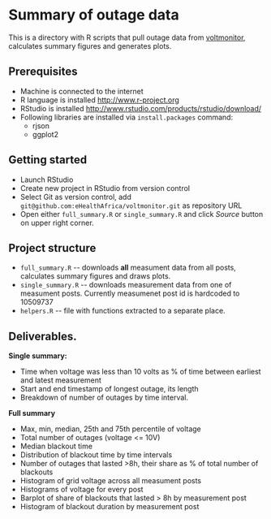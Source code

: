 Summary of outage data
========================================================

This is a directory with R scripts that pull outage data from [voltmonitor](http://voltmonitor.ehealth.org.ng), calculates summary figures and generates plots.

Prerequisites
--------------

* Machine is connected to the internet
* R language is installed http://www.r-project.org
* RStudio is installed http://www.rstudio.com/products/rstudio/download/
* Following libraries are installed via `install.packages` command: 
  * rjson
  * ggplot2
  
Getting started
-----------------
* Launch RStudio
* Create new project in RStudio from version control
* Select Git as version control, add `git@github.com:eHealthAfrica/voltmonitor.git` as repository URL
* Open either `full_summary.R` or `single_summary.R` and click _Source_ button on upper right corner.
  
Project structure
------------------
* `full_summary.R` -- downloads __all__ measument data from all posts, calculates summary figures and draws plots.
* `single_summary.R` -- downloads measurement data from one of measument posts. Currently measumenet post id is hardcoded to 10509737
* `helpers.R` -- file with functions extracted to a separate place.

Deliverables.
------------
__Single summary:__

* Time when voltage was less than 10 volts as % of time between earliest and latest measurement
* Start and end timestamp of longest outage, its length
* Breakdown of number of outages by time interval.

__Full summary__
* Max, min, median, 25th and 75th percentile of voltage
* Total number of outages (voltage <= 10V)
* Median blackout time
* Distribution of blackout time by time intervals
* Number of outages that lasted >8h, their share as % of total number of blackouts
* Histogram of grid voltage across all measument posts
* Histograms of voltage for every post
* Barplot of share of blackouts that lasted > 8h by measurement post
* Histogram of blackout duration by measurement post
